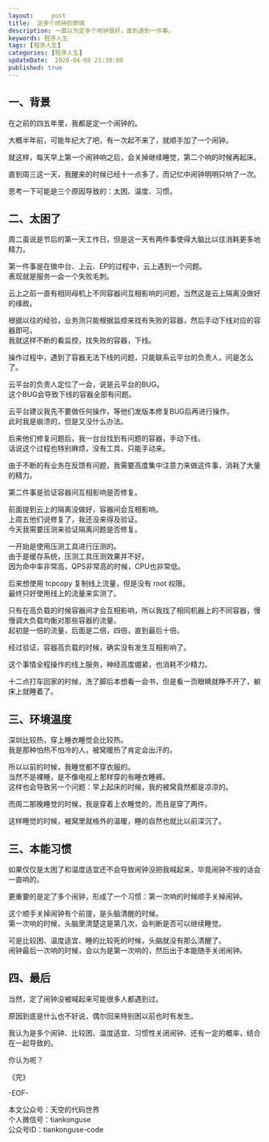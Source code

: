 ```yaml
---   
layout:     post  
title:  定多个闹钟的弊端  
description: 一直以为定多个闹钟很好，直到遇到一件事。  
keywords: 程序人生  
tags: [程序人生]    
categories: [程序人生]  
updateDate:  2020-04-08 21:30:00  
published: true  
---  
```



## 一、背景  


在之前的四五年里，我都是定一个闹钟的。  


大概半年前，可能年纪大了吧，有一次起不来了，就顺手加了一个闹钟。  


就这样，每天早上第一个闹钟响之后，会关掉继续睡觉，第二个响的时候再起床。  


直到周三这一天，我醒来的时候已经十一点多了，而记忆中闹钟明明只响了一次。  


思考一下可能是三个原因导致的：太困、温度、习惯。  


## 二、太困了  


周二虽说是节后的第一天工作日，但是这一天有两件事使得大脑比以往消耗更多地精力。  


第一件事是在做中台、上云、EP的过程中，云上遇到一个问题。  
表现就是服务一会一个失败毛刺。  


云上之前一直有相同母机上不同容器间互相影响的问题，当然这是云上隔离没做好的缘故。  


根据以往的经验，业务测只能根据监控来找有失败的容器，然后手动下线对应的容器即可。  
我就这样不断的看监控，找失败的容器，下线。  


操作过程中，遇到了容器无法下线的问题，只能联系云平台的负责人，问是怎么了。  


云平台的负责人定位了一会，说是云平台的BUG。  
这个BUG会导致下线的容器全部有问题。  


云平台建议我先不要做任何操作，等他们发版本修复BUG后再进行操作。  
此时我是崩溃的，但是又没什么办法。  


后来他们修复问题后，我一台台找到有问题的容器，手动下线。  
话说这个过程也特别麻烦，没有工具，只能手动来。  


由于不断的有业务在反馈有问题，我需要高度集中注意力来做这件事，消耗了大量的精力。  


第二件事是验证容器间互相影响是否修复。  


前面提到云上的隔离没做好，容器间会互相影响。  
上周五他们说修复了，我还没来得及验证。  
今天我需要压测来验证隔离问题是否修复。  


一开始是使用压测工具进行压测的。  
由于是缓存系统，压测工具压测效果并不好。  
因为命中率非常高，QPS非常高的时候，CPU也非常低。  


后来想使用 tcpcopy 复制线上流量，但是没有 root 权限。  
最终只好使用线上的流量来实测了。  


只有在高负载的时候容器间才会互相影响，所以我找了相同机器上的不同容器，慢慢调大负载均衡对那些容器的流量。  
起初是一倍的流量，后面是二倍，四倍，直到最后十倍。  


经过验证，容器高负载的时候，确实没有发生互相影响了。  


这个事情全程操作的线上服务，神经高度绷紧，也消耗不少精力。  


十二点打车回家的时候，洗了脚后本想看一会书，但是看一页眼睛就睁不开了，躺床上就睡着了。  


## 三、环境温度  


深圳比较热，穿上睡衣睡觉会比较热。  
我是那种怕热不怕冷的人，被窝暖热了肯定会出汗的。  


所以以前的时候，我睡觉都不穿衣服的。  
当然不是裸睡，是不像电视上那样穿的有睡衣睡裤。  
这样也会导致另一个问题：早上起床的时候，我的被窝竟然都是凉凉的。  



而周二那晚睡觉的时候，我是穿着上衣睡觉的，而且是穿了两件。  


这样睡觉的时候，被窝里就格外的温暖，睡的自然也就比以前深沉了。  


## 三、本能习惯  


如果仅仅是太困了和温度适宜还不会导致闹钟没把我喊起来，毕竟闹钟不按的话会一直响的。  


更重要的是定了多个闹钟，形成了一个习惯：第一次响的时候顺手关掉闹钟。  


这个顺手关掉闹钟有个前提，是头脑清醒的时候。  
第一次响的时候，头脑里清楚这是第几次，会判断是否可以继续睡觉。 


可是比较困、温度适宜、睡的比较死的时候，头脑就没有那么清醒了。  
闹钟最后一次响的时候，会以为是第一次响的，然后出于本能随手关闭闹钟。  


## 四、最后  


当然，定了闹钟没被喊起来可能很多人都遇到过。  


原因到底是什么也不好说，偶尔回来特别困以前也时有发生。  


我认为是多个闹钟、比较困、温度适宜、习惯性关闭闹钟、还有一定的概率，结合在一起导致的。  


你认为呢？  


《完》


-EOF-  



本文公众号：天空的代码世界  
个人微信号：tiankonguse  
公众号ID：tiankonguse-code  
  

